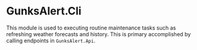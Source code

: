 # GunksAlert.Cli
This module is used to executing routine maintenance tasks such as refreshing weather forecasts and history. This is primary accomplished by calling endpoints in `GunksAlert.Api`.
